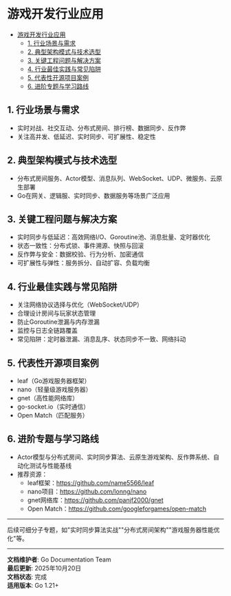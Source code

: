 ﻿# 游戏开发行业应用

<!-- TOC START -->
- [游戏开发行业应用](#游戏开发行业应用)
  - [1. 行业场景与需求](#1-行业场景与需求)
  - [2. 典型架构模式与技术选型](#2-典型架构模式与技术选型)
  - [3. 关键工程问题与解决方案](#3-关键工程问题与解决方案)
  - [4. 行业最佳实践与常见陷阱](#4-行业最佳实践与常见陷阱)
  - [5. 代表性开源项目案例](#5-代表性开源项目案例)
  - [6. 进阶专题与学习路线](#6-进阶专题与学习路线)
<!-- TOC END -->

## 1. 行业场景与需求

- 实时对战、社交互动、分布式房间、排行榜、数据同步、反作弊
- 关注高并发、低延迟、实时同步、可扩展性、稳定性

## 2. 典型架构模式与技术选型

- 分布式房间服务、Actor模型、消息队列、WebSocket、UDP、微服务、云原生部署
- Go在网关、逻辑服、实时同步、数据服务等场景广泛应用

## 3. 关键工程问题与解决方案

- 实时同步与低延迟：高效网络I/O、Goroutine池、消息批量、定时器优化
- 状态一致性：分布式锁、事件溯源、快照与回滚
- 反作弊与安全：数据校验、行为分析、加密通信
- 可扩展性与弹性：服务拆分、自动扩容、负载均衡

## 4. 行业最佳实践与常见陷阱

- 关注网络协议选择与优化（WebSocket/UDP）
- 合理设计房间与玩家状态管理
- 防止Goroutine泄漏与内存泄漏
- 监控与日志全链路覆盖
- 常见陷阱：定时器泄漏、消息乱序、状态同步不一致、网络抖动

## 5. 代表性开源项目案例

- leaf（Go游戏服务器框架）
- nano（轻量级游戏服务器）
- gnet（高性能网络库）
- go-socket.io（实时通信）
- Open Match（匹配服务）

## 6. 进阶专题与学习路线

- Actor模型与分布式房间、实时同步算法、云原生游戏架构、反作弊系统、自动化测试与性能基线
- 推荐资源：
  - leaf框架：<https://github.com/name5566/leaf>
  - nano项目：<https://github.com/lonng/nano>
  - gnet网络库：<https://github.com/panjf2000/gnet>
  - Open Match：<https://github.com/googleforgames/open-match>

---

后续可细分子专题，如"实时同步算法实战""分布式房间架构""游戏服务器性能优化"等。

---

**文档维护者**: Go Documentation Team  
**最后更新**: 2025年10月20日  
**文档状态**: 完成  
**适用版本**: Go 1.21+
